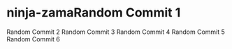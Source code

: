 # ninja-zamaRandom Commit 1
Random Commit 2
Random Commit 3
Random Commit 4
Random Commit 5
Random Commit 6
